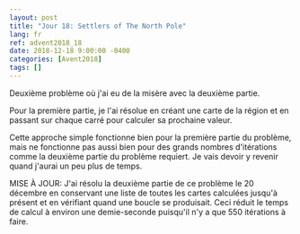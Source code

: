 ```yaml
---
layout: post
title: "Jour 18: Settlers of The North Pole"
lang: fr
ref: advent2018_18
date: 2018-12-18 9:00:00 -0400
categories: [Avent2018]
tags: []
---
```

Deuxième problème où j'ai eu de la misère avec la deuxième partie.

Pour la première partie, je l'ai résolue en créant une carte de la région et en passant sur chaque carré pour calculer sa prochaine valeur.

Cette approche simple fonctionne bien pour la première partie du problème, mais ne fonctionne pas aussi bien pour des grands nombres d'itérations comme la deuxième partie du problème requiert. Je vais devoir y revenir quand j'aurai un peu plus de temps.

MISE À JOUR: J'ai résolu la deuxième partie de ce problème le 20 décembre en conservant une liste de toutes les cartes calculées jusqu'à présent et en vérifiant quand une boucle se produisait. Ceci réduit le temps de calcul à environ une demie-seconde puisqu'il n'y a que 550 itérations à faire.
